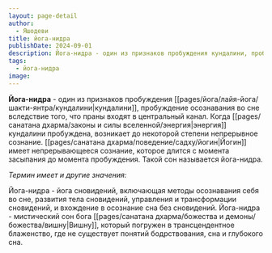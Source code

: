 ```yaml
---
layout: page-detail
author:
  - Яшодеви
title: йога-нидра
publishDate: 2024-09-01
description: Йога-нидра - один из признаков пробуждения кундалини, пробуждение осознавания во сне вследствие того, что праны входят в центральный канал.
tags:
  - йога-нидра
image:
---
```

**Йога-нидра** - один из признаков пробуждения [[pages/йога/лайя-йога/шакти-янтра/кундалини|кундалини]], пробуждение осознавания во сне вследствие того, что праны входят в центральный канал.
Когда [[pages/санатана дхарма/законы и силы вселенной/энергия|энергия]] кундалини пробуждена, возникает до некоторой степени непрерывное сознание. [[pages/санатана дхарма/поведение/садху/йогин|Йогин]] имеет непрерывающееся сознание, которое длится с момента засыпания до момента пробуждения. Такой сон называется йога-нидра. 

*Термин имеет и другие значения:*

Йога-нидра - йога сновидений, включающая методы осознавания себя во сне, развития тела сновидений, управления и трансформации сновидений, и вхождение в осознание сна без сновидений.
Йога-нидра - мистический сон бога [[pages/санатана дхарма/божества и демоны/божества/вишну|Вишну]], который погружен в трансцендентное блаженство, где не существует понятий бодрствования, сна и глубокого сна.

